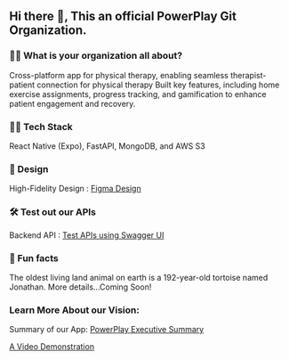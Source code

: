 ## Hi there 👋, This an official PowerPlay Git Organization.

### 🙋‍♀️ What is your organization all about?
Cross-platform app for physical therapy, enabling seamless therapist-patient connection for physical therapy
Built key features, including home exercise assignments, progress tracking, and gamification to enhance patient engagement and recovery.

### 👩‍💻 Tech Stack 
React Native (Expo), FastAPI, MongoDB, and AWS S3

### 🌈 Design
High-Fidelity Design : [Figma Design](https://www.figma.com/design/MX8WMMbbjNMKmKPatkKdOc/High-Fidelity-Design?node-id=908-2816&t=J9WvtTAjl2PdRglY-1)

### 🛠️ Test out our APIs
Backend API : [Test APIs using Swagger UI](https://powerplaybackend-ihgoehctdq-uc.a.run.app/docs)

### 🍿 Fun facts
The oldest living land animal on earth is a 192-year-old tortoise named Jonathan.
More details...Coming Soon!

### Learn More About our Vision:
Summary of our App: [PowerPlay Executive Summary](https://docs.google.com/document/d/13TOLES3sivC1Skek4-EaCykJc-wEbxlBZKngi1JV_-4/edit?usp=sharing)

[A Video Demonstration](https://youtu.be/oSrw112yDNc)
